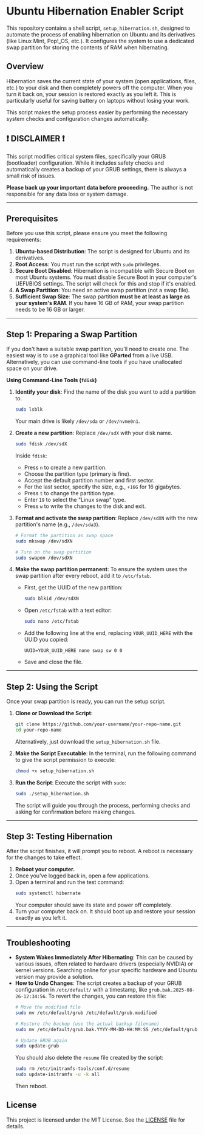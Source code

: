 # Ubuntu Hibernation Enabler Script

This repository contains a shell script, `setup_hibernation.sh`, designed to automate the process of enabling hibernation on Ubuntu and its derivatives (like Linux Mint, Pop!_OS, etc.). It configures the system to use a dedicated swap partition for storing the contents of RAM when hibernating.

## Overview

Hibernation saves the current state of your system (open applications, files, etc.) to your disk and then completely powers off the computer. When you turn it back on, your session is restored exactly as you left it. This is particularly useful for saving battery on laptops without losing your work.

This script makes the setup process easier by performing the necessary system checks and configuration changes automatically.

## ❗ DISCLAIMER ❗

This script modifies critical system files, specifically your GRUB (bootloader) configuration. While it includes safety checks and automatically creates a backup of your GRUB settings, there is always a small risk of issues.

**Please back up your important data before proceeding.** The author is not responsible for any data loss or system damage.

---

## Prerequisites

Before you use this script, please ensure you meet the following requirements:

1.  **Ubuntu-based Distribution**: The script is designed for Ubuntu and its derivatives.
2.  **Root Access**: You must run the script with `sudo` privileges.
3.  **Secure Boot Disabled**: Hibernation is incompatible with Secure Boot on most Ubuntu systems. You must disable Secure Boot in your computer's UEFI/BIOS settings. The script will check for this and stop if it's enabled.
4.  **A Swap Partition**: You need an active swap partition (not a swap file).
5.  **Sufficient Swap Size**: The swap partition **must be at least as large as your system's RAM**. If you have 16 GB of RAM, your swap partition needs to be 16 GB or larger.

---

## Step 1: Preparing a Swap Partition

If you don't have a suitable swap partition, you'll need to create one. The easiest way is to use a graphical tool like **GParted** from a live USB. Alternatively, you can use command-line tools if you have unallocated space on your drive.

**Using Command-Line Tools (`fdisk`)**

1.  **Identify your disk**:
    Find the name of the disk you want to add a partition to.
    ```bash
    sudo lsblk
    ```
    Your main drive is likely `/dev/sda` or `/dev/nvme0n1`.

2.  **Create a new partition**:
    Replace `/dev/sdX` with your disk name.
    ```bash
    sudo fdisk /dev/sdX
    ```
    Inside `fdisk`:
    -   Press `n` to create a new partition.
    -   Choose the partition type (primary is fine).
    -   Accept the default partition number and first sector.
    -   For the last sector, specify the size, e.g., `+16G` for 16 gigabytes.
    -   Press `t` to change the partition type.
    -   Enter `19` to select the "Linux swap" type.
    -   Press `w` to write the changes to the disk and exit.

3.  **Format and activate the swap partition**:
    Replace `/dev/sdXN` with the new partition's name (e.g., `/dev/sda3`).
    ```bash
    # Format the partition as swap space
    sudo mkswap /dev/sdXN

    # Turn on the swap partition
    sudo swapon /dev/sdXN
    ```

4.  **Make the swap partition permanent**:
    To ensure the system uses the swap partition after every reboot, add it to `/etc/fstab`.
    -   First, get the UUID of the new partition:
        ```bash
        sudo blkid /dev/sdXN
        ```
    -   Open `/etc/fstab` with a text editor:
        ```bash
        sudo nano /etc/fstab
        ```
    -   Add the following line at the end, replacing `YOUR_UUID_HERE` with the UUID you copied:
        ```
        UUID=YOUR_UUID_HERE none swap sw 0 0
        ```
    -   Save and close the file.

---

## Step 2: Using the Script

Once your swap partition is ready, you can run the setup script.

1.  **Clone or Download the Script**:
    ```bash
    git clone https://github.com/your-username/your-repo-name.git
    cd your-repo-name
    ```
    Alternatively, just download the `setup_hibernation.sh` file.

2.  **Make the Script Executable**:
    In the terminal, run the following command to give the script permission to execute:
    ```bash
    chmod +x setup_hibernation.sh
    ```

3.  **Run the Script**:
    Execute the script with `sudo`:
    ```bash
    sudo ./setup_hibernation.sh
    ```
    The script will guide you through the process, performing checks and asking for confirmation before making changes.

---

## Step 3: Testing Hibernation

After the script finishes, it will prompt you to reboot. A reboot is necessary for the changes to take effect.

1.  **Reboot your computer.**
2.  Once you've logged back in, open a few applications.
3.  Open a terminal and run the test command:
    ```bash
    sudo systemctl hibernate
    ```
    Your computer should save its state and power off completely.
4.  Turn your computer back on. It should boot up and restore your session exactly as you left it.

---

## Troubleshooting

-   **System Wakes Immediately After Hibernating**: This can be caused by various issues, often related to hardware drivers (especially NVIDIA) or kernel versions. Searching online for your specific hardware and Ubuntu version may provide a solution.
-   **How to Undo Changes**: The script creates a backup of your GRUB configuration in `/etc/default/` with a timestamp, like `grub.bak.2025-08-26-12:34:56`. To revert the changes, you can restore this file:
    ```bash
    # Move the modified file
    sudo mv /etc/default/grub /etc/default/grub.modified

    # Restore the backup (use the actual backup filename)
    sudo mv /etc/default/grub.bak.YYYY-MM-DD-HH:MM:SS /etc/default/grub

    # Update GRUB again
    sudo update-grub
    ```
    You should also delete the `resume` file created by the script:
    ```bash
    sudo rm /etc/initramfs-tools/conf.d/resume
    sudo update-initramfs -u -k all
    ```
    Then reboot.

## License

This project is licensed under the MIT License. See the [LICENSE](LICENSE) file for details.
